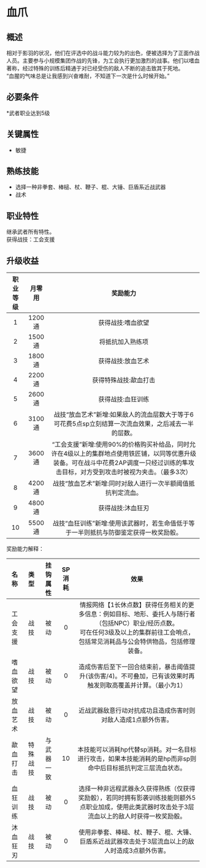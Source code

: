 # 血爪

## 概述

相对于影羽的状况，他们在评选中的战斗能力较为的出色，便被选择为了正面作战人员。主要参与小规模集团作战的先锋，为工会执行更加激烈的战事。他们以嗜血著称，经过特殊的训练后精通于对已经受伤的敌人不断的追击致其于死地。<br>“血腥的气味总是让我感到兴奋难耐，不知道下一次是什么时候开始。”

## 必要条件

*武者职业达到5级

## 关键属性

* 敏捷

## 熟练技能

* 选择一种非拳套、棒槌、杖、鞭子、棍、大锤、巨盾系近战武器
* 战术

## 职业特性

继承武者所有特性。<br>获得战技：工会支援

## 升级收益

职业等级|月零用|奖励能力
:--:|:--:|:--:
1|1200通|获得战技:嗜血欲望
2|1500通|将抵抗加入熟练项 
3|1800通|获得战技:放血艺术
4|2200通|获得特殊战技:歃血打击
5|2600通|获得战技:血狂训练
6|3100通|战技“放血艺术”新增:如果敌人的流血层数大于等于6可花费5点sp立刻结算一次流血效果，之后减去一半的层数。
7|3600通|“工会支援”新增:使用90%的价格购买补给品，同时允许在4级以上的集群地点使用铁匠铺，以同等优惠升级装备。可在战斗中花费2AP调度一只经过训练的隼攻击目标，对方受到攻击时被视为夹击。（最多3次）
8|4200通|战技“放血艺术”新增:同时对敌人进行一次半额阈值抵抗判定流血。
9|4800通|获得战技:沐血狂刃 
10|5500通|战技“血狂训练”新增:使用该武器时，若生命值低于等于一半则抵抗与防御鉴定获得一枚奖励骰。

奖励能力解释：

名称|类型|挂钩属性|SP消耗|效果
:--:|:--:|:--:|:--:|:--:
工会支援|战技|被动|0|情报网络【1长休点数】获得任务相关的更多信息：例如目标、地形、委托人与随行者（包括NPC）职业/经历点数。<br>可在任何3级及以上的集群前往工会哨点，包括常见消耗品与公会特供物品，包括修理装备。
嗜血欲望|战技|被动|0|造成伤害后至下一回合结束前，暴击阈值提升(该伤害/4)。不可叠加，已有该效果时再触发则取高覆盖并计算。（最小为1）
放血艺术|战技|被动|0|近战武器敌意行动对抗成功且造成伤害时则对敌人造成1点额外伤害。
歃血打击|特殊战技|与武器一致|10|本技能可以消耗hp代替sp消耗。对一名目标进行攻击，如果本技能消耗的是hp而非sp则命中后目标抵抗判定三层流血状态。
血狂训练|战技|被动|0|选择一种非远程武器永久获得熟练（仅获得奖励骰），若同时拥有影袭训练技能则额外5点职业加成，使用此类武器时攻击处于3层流血以上的敌人时获得一枚奖励骰。
沐血狂刃|战技|被动|0|使用非拳套、棒槌、杖、鞭子、棍、大锤、巨盾系近战武器攻击处于3层流血以上的敌人时造成3点额外伤害。

